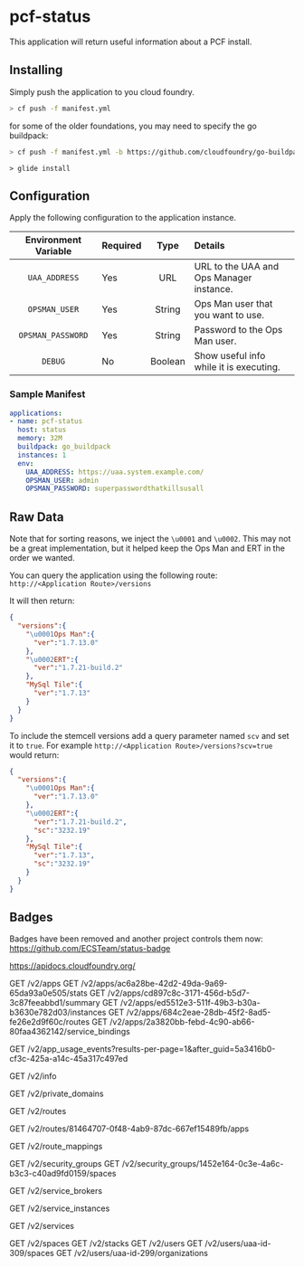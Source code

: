 # pcf-status

This application will return useful information about a PCF install.

## Installing

Simply push the application to you cloud foundry.
```Bash
> cf push -f manifest.yml
```

for some of the older foundations, you may need to specify the go buildpack:
```Bash
> cf push -f manifest.yml -b https://github.com/cloudfoundry/go-buildpack.git
```

```
> glide install
```


## Configuration

Apply the following configuration to the application instance.

| Environment Variable | Required | Type    | Details |
|:--------------------:|----------|:-------:|:--------|
| `UAA_ADDRESS`        |   Yes    |  URL    | URL to the UAA and Ops Manager instance.          |
| `OPSMAN_USER`        |   Yes    | String  | Ops Man user that you want to use.                |
| `OPSMAN_PASSWORD`    |   Yes    | String  | Password to the Ops Man user.                     |
| `DEBUG`              |    No    | Boolean | Show useful info while it is executing. |

### Sample Manifest

``` YAML
applications:
- name: pcf-status
  host: status
  memory: 32M
  buildpack: go_buildpack
  instances: 1
  env:
    UAA_ADDRESS: https://uaa.system.example.com/
    OPSMAN_USER: admin
    OPSMAN_PASSWORD: superpasswordthatkillsusall
```

## Raw Data

Note that for sorting reasons, we inject the `\u0001` and `\u0002`. This may not be a great
implementation, but it helped keep the Ops Man and ERT in the order we wanted.

You can query the application using the following route: `http://<Application Route>/versions`

It will then return:
```JSON
{
  "versions":{
    "\u0001Ops Man":{
      "ver":"1.7.13.0"
    },
    "\u0002ERT":{
      "ver":"1.7.21-build.2"
    },
    "MySql Tile":{
      "ver":"1.7.13"
    }
  }
}
```

To include the stemcell versions add a query parameter named `scv` and set it to `true`.
For example `http://<Application Route>/versions?scv=true` would return:

```JSON
{
  "versions":{
    "\u0001Ops Man":{
      "ver":"1.7.13.0"
    },
    "\u0002ERT":{
      "ver":"1.7.21-build.2",
      "sc":"3232.19"
    },
    "MySql Tile":{
      "ver":"1.7.13",
      "sc":"3232.19"
    }
  }
}
```

## Badges
Badges have been removed and another project controls them now: https://github.com/ECSTeam/status-badge


https://apidocs.cloudfoundry.org/

GET /v2/apps
GET /v2/apps/ac6a28be-42d2-49da-9a69-65da93a0e505/stats
GET /v2/apps/cd897c8c-3171-456d-b5d7-3c87feeabbd1/summary
GET /v2/apps/ed5512e3-511f-49b3-b30a-b3630e782d03/instances
GET /v2/apps/684c2eae-28db-45f2-8ad5-fe26e2d9f60c/routes
GET /v2/apps/2a3820bb-febd-4c90-ab66-80faa4362142/service_bindings

GET /v2/app_usage_events?results-per-page=1&after_guid=5a3416b0-cf3c-425a-a14c-45a317c497ed

GET /v2/info

GET /v2/private_domains

GET /v2/routes

GET /v2/routes/81464707-0f48-4ab9-87dc-667ef15489fb/apps

GET /v2/route_mappings

GET /v2/security_groups
GET /v2/security_groups/1452e164-0c3e-4a6c-b3c3-c40ad9fd0159/spaces

GET /v2/service_brokers

GET /v2/service_instances

GET /v2/services

GET /v2/spaces
GET /v2/stacks
GET /v2/users
GET /v2/users/uaa-id-309/spaces
GET /v2/users/uaa-id-299/organizations

